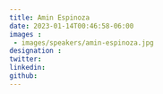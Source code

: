 ```yaml
---
title: Amin Espinoza
date: 2023-01-14T00:46:58-06:00
images : 
 - images/speakers/amin-espinoza.jpg
designation : 
twitter: 
linkedin: 
github: 
---
```


